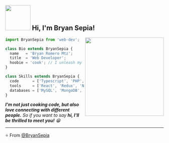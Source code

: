 <h2><img src="https://media.giphy.com/media/l0Iy2u0RfcJ769kdi/giphy.gif" width="80"> Hi, I'm Bryan Sepia!</h2>
<img align='right' src="https://media.giphy.com/media/5eLDrEaRGHegx2FeF2/giphy.gif" width="250">


```js
import BryanSepia from 'web-dev';

class Bio extends BryanSepia {
  name   = 'Bryan Romero Mtz';
  title  = 'Web Developer';
  hoobie = 'cook'; // I unleash my creativity in the kitchen!
}

class Skills extends BryanSepia {
  code      = ['Typescript', 'PHP', 'Java', 'Python'];
  tools     = ['React', 'Redux', 'Node', 'Express', 'Docker', 'Jenkins'];
  databases = ['MySQL', 'MongoDB', 'PostgreSQL'];
}
```


<em><b>I'm not just cooking code, but also love connecting with different people.</b> So if you want to say <b>hi, I'll be thrilled to meet you!</b> 😁</em>

---

⭐️ From [@BryanSepia](https://github.com/bryanromeromtz)
